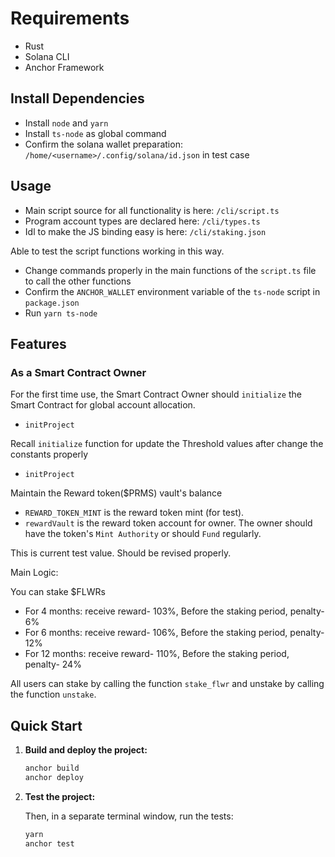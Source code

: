 # Requirements

- Rust
- Solana CLI
- Anchor Framework

## Install Dependencies

- Install `node` and `yarn`
- Install `ts-node` as global command
- Confirm the solana wallet preparation: `/home/<username>/.config/solana/id.json` in test case

## Usage

- Main script source for all functionality is here: `/cli/script.ts`
- Program account types are declared here: `/cli/types.ts`
- Idl to make the JS binding easy is here: `/cli/staking.json`

Able to test the script functions working in this way.

- Change commands properly in the main functions of the `script.ts` file to call the other functions
- Confirm the `ANCHOR_WALLET` environment variable of the `ts-node` script in `package.json`
- Run `yarn ts-node`

## Features

### As a Smart Contract Owner

For the first time use, the Smart Contract Owner should `initialize` the Smart Contract for global account allocation.

- `initProject`

Recall `initialize` function for update the Threshold values after change the constants properly

- `initProject`

Maintain the Reward token($PRMS) vault's balance

- `REWARD_TOKEN_MINT` is the reward token mint (for test).
- `rewardVault` is the reward token account for owner. The owner should have the token's `Mint Authority` or should `Fund` regularly.

This is current test value. Should be revised properly.

Main Logic:

You can stake $FLWRs

- For 4 months: receive reward- 103%, Before the staking period, penalty- 6%
- For 6 months: receive reward- 106%, Before the staking period, penalty- 12%
- For 12 months: receive reward- 110%, Before the staking period, penalty- 24%

All users can stake by calling the function `stake_flwr` and unstake by calling the function `unstake`.

## Quick Start

1. **Build and deploy the project:**

    ```bash
    anchor build
    anchor deploy
    ```

2. **Test the project:**

    Then, in a separate terminal window, run the tests:

    ```bash
    yarn
    anchor test
    ```
